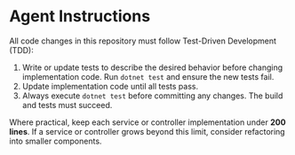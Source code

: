 # Agent Instructions

All code changes in this repository must follow Test-Driven Development (TDD):

1. Write or update tests to describe the desired behavior before changing implementation code. Run `dotnet test` and ensure the new tests fail.
2. Update implementation code until all tests pass.
3. Always execute `dotnet test` before committing any changes. The build and tests must succeed.

Where practical, keep each service or controller implementation under **200 lines**.
If a service or controller grows beyond this limit, consider refactoring into smaller components.

